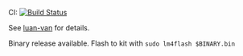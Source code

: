 CI: [![Build Status](https://github.com/Rudo2204/tivac-rtic/workflows/CI/badge.svg)](https://github.com/Rudo2204/tivac-rtic/actions)

See [luan-van](https://github.com/Rudo2204/luan-van) for details.

Binary release available. Flash to kit with `sudo lm4flash $BINARY.bin`

